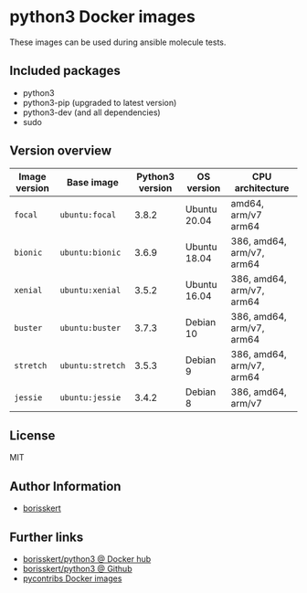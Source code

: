 # python3 Docker images

These images can be used during ansible molecule tests.

## Included packages

* python3
* python3-pip (upgraded to latest version)
* python3-dev (and all dependencies)
* sudo

## Version overview

| Image version | Base image | Python3 version | OS version | CPU architecture |
|---------------|------------|-----------------|------------|------------------|
| `focal`       | `ubuntu:focal` | 3.8.2       | Ubuntu 20.04 | amd64, arm/v7 arm64 |
| `bionic`      | `ubuntu:bionic` | 3.6.9      | Ubuntu 18.04 | 386, amd64, arm/v7, arm64 |
| `xenial`      | `ubuntu:xenial` | 3.5.2      | Ubuntu 16.04 | 386, amd64, arm/v7, arm64 |
| `buster`      | `ubuntu:buster` | 3.7.3      | Debian 10    | 386, amd64, arm/v7, arm64 |
| `stretch`     | `ubuntu:stretch` | 3.5.3     | Debian 9     | 386, amd64, arm/v7, arm64 |
| `jessie`      | `ubuntu:jessie`  | 3.4.2     | Debian 8     | 386, amd64, arm/v7 |

## License

MIT

## Author Information

* [borisskert](https://github.com/borisskert)

## Further links

* [borisskert/python3 @ Docker hub](https://hub.docker.com/r/borisskert/python3)
* [borisskert/python3 @ Github](https://github.com/borisskert/docker-python3)
* [pycontribs Docker images](https://hub.docker.com/u/pycontribs)
